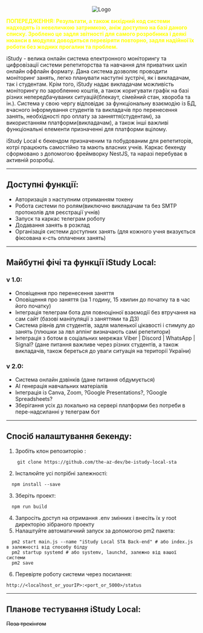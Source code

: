 <p align="center">
  <img src="https://i.imgur.com/LZPE1bp.png" alt="Logo">
</p>


<b style="color: yellow">ПОПЕРЕДЖЕННЯ: Результати, а також вихідний код системи надходять із невеличкою затримкою, аніж доступно на базі даного списку. Зроблено це задля звітності для самого розробника і деякі нюанси в модулях доводиться перевіряти повторно, задля надійної їх роботи без жодних прогалин та проблем.</b>

iStudy - велика онлайн система електронного моніторингу та цифровізації системи репетиторства та навчання для приватних шкіл онлайн оффлайн формату. Дана система дозволяє проводити моніторинг занять, легко планувати наступні зустрічі, як і викладачам, так і студентам. Крім того, iStudy надає викладачам можливість моніторингу по заробленню коштів, а також коригувати графік на базі різних непередбачуваних ситуацій(блекаут, сімейний стан, хвороба та ін.). Система у свою чергу відповідає за функціональну взаємодію із БД, вчасного інформування студентів та викладачів про перенесення занять, необхідності про оплату за занняття(студентам), за використанням платформи(викладачам), а також інші важливі функціональні елементи призначенні для платформи вцілому.

iStudy Local є бекендом призначеним та побудованим для репетиторів, котрі працюють самостійно та мають власних учнів. Каркас бекенду сформовано з допомогою фреймворку NestJS, та наразі перебуває в активній розробці. 

<hr>

## Доступні функції:

- Авторизація з наступним отриманням токену
- Робота системи по ролям(виключно викладачам та без SMTP протоколів для реєстрації учнів)
- Запуск та каркас телеграм роботу
- Додавання занять в розклад
- Організація системи доступних занять (для кожного учня вказується фіксована к-сть оплачених занять)

<hr>

## Майбутні фічі та функції iStudy Local:

### v 1.0:
- Оповіщення про перенесення заняття
- Оповіщення про заняття (за 1 годину, 15 хвилин до початку та в час його початку)
- Інтеграція телеграм бота для повноцінної взаємодії без втручання на сам сайт (базові маніпуляції з заняттями та ДЗ)
- Система рівнів для студентів, задля маленької цікавості і стимулу до занять (плюшки за лвл аппінг визначають самі репетитори)
- Інтеграція з ботом в соціальних мережах Viber | Discord | WhatsApp | Signal? (дане питання важливе через різних студентів, а також викладачів, також береться до уваги ситуація на території України)

### v 2.0:
- Система онлайн дзвінків (дане питання обдумується)
- AI генерація навчальних матеріалів
- Інтеграція із Canva, Zoom, ?Google Presentations?, ?Google Spreadsheets?
- Зберігання усіх дз локально на сервері платформи без потреби в пере-надсиланні у телеграм бот

<hr>

## Спосіб налаштування бекенду:

1. Зробіть клон репозиторію :
```shell
    git clone https://github.com/the-az-dev/be-istudy-local-sta
```
2. Інсталюйте усі потрібні залежності:
```shell
  npm install --save
```
3. Зберіть проект:
```shell
  npm run build
```
4. Запросіть доступ на отримання .env змінних і внесіть їх у root директорію зібраного проекту
5. Налаштуйте автоматичний запуск за допомогою pm2 пакета:
```shell
  pm2 start main.js --name "iStudy Local STA Back-end" # або index.js в залежності від способу білду
  pm2 startup systemd # або systemv, launchd, залежно від вашої системи
  pm2 save
```
6. Перевірте роботу системи через посилання:
```text
http://<localhost_or_yourIP>:<port_or_5000>/status
```

<hr>

## Планове тестування iStudy Local: 
~~Поза трекінгом~~